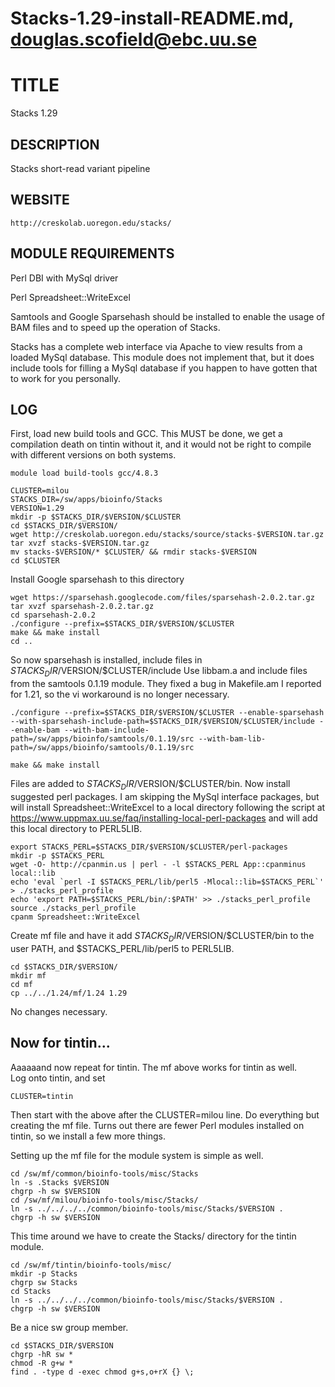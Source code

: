 # Stacks-1.29-install-README.md, douglas.scofield@ebc.uu.se

TITLE
=====

Stacks 1.29

DESCRIPTION
-----------

Stacks short-read variant pipeline

WEBSITE
-------

    http://creskolab.uoregon.edu/stacks/

MODULE REQUIREMENTS
-------------------

Perl DBI with MySql driver

Perl Spreadsheet::WriteExcel


Samtools and Google Sparsehash should be installed to enable the
usage of BAM files and to speed up the operation of Stacks.

Stacks has a complete web interface via Apache to view results from
a loaded MySql database.  This module does not implement that, but it
does include tools for filling a MySql database if you happen to have
gotten that to work for you personally.

LOG
---

First, load new build tools and GCC.  This MUST be done, we get a
compilation death on tintin without it, and it would not be right to
compile with different versions on both systems.

    module load build-tools gcc/4.8.3

    CLUSTER=milou
    STACKS_DIR=/sw/apps/bioinfo/Stacks
    VERSION=1.29
    mkdir -p $STACKS_DIR/$VERSION/$CLUSTER
    cd $STACKS_DIR/$VERSION/
    wget http://creskolab.uoregon.edu/stacks/source/stacks-$VERSION.tar.gz
    tar xvzf stacks-$VERSION.tar.gz
    mv stacks-$VERSION/* $CLUSTER/ && rmdir stacks-$VERSION
    cd $CLUSTER

Install Google sparsehash to this directory

    wget https://sparsehash.googlecode.com/files/sparsehash-2.0.2.tar.gz
    tar xvzf sparsehash-2.0.2.tar.gz
    cd sparsehash-2.0.2
    ./configure --prefix=$STACKS_DIR/$VERSION/$CLUSTER
    make && make install
    cd ..

So now sparsehash is installed, include files in $STACKS_DIR/$VERSION/$CLUSTER/include
Use libbam.a and include files from the samtools 0.1.19 module.  They fixed a
bug in Makefile.am I reported for 1.21, so the vi workaround is no longer
necessary.

    ./configure --prefix=$STACKS_DIR/$VERSION/$CLUSTER --enable-sparsehash --with-sparsehash-include-path=$STACKS_DIR/$VERSION/$CLUSTER/include --enable-bam --with-bam-include-path=/sw/apps/bioinfo/samtools/0.1.19/src --with-bam-lib-path=/sw/apps/bioinfo/samtools/0.1.19/src

    make && make install

Files are added to $STACKS_DIR/$VERSION/$CLUSTER/bin.  Now install suggested perl
packages.  I am skipping the MySql interface packages, but will install
Spreadsheet::WriteExcel to a local directory following the script at
https://www.uppmax.uu.se/faq/installing-local-perl-packages and will add this
local directory to PERL5LIB.

    export STACKS_PERL=$STACKS_DIR/$VERSION/$CLUSTER/perl-packages
    mkdir -p $STACKS_PERL
    wget -O- http://cpanmin.us | perl - -l $STACKS_PERL App::cpanminus local::lib
    echo 'eval `perl -I $STACKS_PERL/lib/perl5 -Mlocal::lib=$STACKS_PERL`' > ./stacks_perl_profile 
    echo 'export PATH=$STACKS_PERL/bin/:$PATH' >> ./stacks_perl_profile 
    source ./stacks_perl_profile
    cpanm Spreadsheet::WriteExcel

Create mf file and have it add $STACKS_DIR/$VERSION/$CLUSTER/bin to the user PATH,
and $STACKS_PERL/lib/perl5 to PERL5LIB.

    cd $STACKS_DIR/$VERSION/
    mkdir mf
    cd mf
    cp ../../1.24/mf/1.24 1.29

No changes necessary.


Now for tintin...
-----------------

Aaaaaand now repeat for tintin.  The mf above works for tintin as well.  
Log onto tintin, and set

    CLUSTER=tintin

Then start with the above after the CLUSTER=milou line.  Do everything 
but creating the mf file.  Turns out there are fewer Perl modules installed 
on tintin, so we install a few more things.

Setting up the mf file for the module system is simple as well.

    cd /sw/mf/common/bioinfo-tools/misc/Stacks
    ln -s .Stacks $VERSION
    chgrp -h sw $VERSION
    cd /sw/mf/milou/bioinfo-tools/misc/Stacks/
    ln -s ../../../../common/bioinfo-tools/misc/Stacks/$VERSION .
    chgrp -h sw $VERSION

This time around we have to create the Stacks/ directory for the tintin 
module.

    cd /sw/mf/tintin/bioinfo-tools/misc/
    mkdir -p Stacks
    chgrp sw Stacks
    cd Stacks
    ln -s ../../../../common/bioinfo-tools/misc/Stacks/$VERSION .
    chgrp -h sw $VERSION

Be a nice sw group member.

    cd $STACKS_DIR/$VERSION
    chgrp -hR sw *
    chmod -R g+w *
    find . -type d -exec chmod g+s,o+rX {} \;

